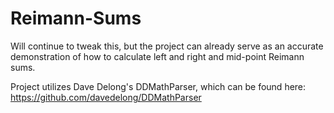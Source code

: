 Reimann-Sums
============

Will continue to tweak this, but the project can already serve as an accurate demonstration of how to calculate left and right and mid-point Reimann sums.

Project utilizes Dave Delong's DDMathParser, which can be found here: https://github.com/davedelong/DDMathParser
